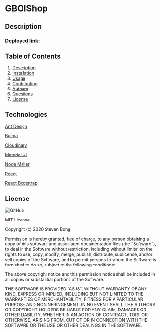 # GBOlShop

## Description

### Deployed link: 

## Table of Contents
1. [Description](#-Description)
1. [Installation](#Installation)
1. [Usage](#Usage)
1. [Contributing](#Contributing)
1. [Authors](#Authors)
1. [Questions](#Questions)
1. [License](#License)

## Technologies 

[Ant Design](https://ant.design/)

[Bulma](https://bulma.io/)

[Cloudinary](https://cloudinary.com/)

[Material UI](https://material-ui.com/)

[Node Mailer](https://nodemailer.com/)

[React](https://reactjs.org/)

[React Bootstrap](https://react-bootstrap.github.io/)


## License 

![GitHub]() 

MIT License

Copyright (c) 2020  Steven Bong   

Permission is hereby granted, free of charge, to any person obtaining a copy of this software and associated documentation files (the "Software"), to deal in the Software without restriction, including without limitation the rights to use, copy, modify, merge, publish, distribute, sublicense, and/or sell copies of the Software, and to permit persons to whom the Software is furnished to do so, subject to the following conditions:

The above copyright notice and this permission notice shall be included in all copies or substantial portions of the Software.

THE SOFTWARE IS PROVIDED "AS IS", WITHOUT WARRANTY OF ANY KIND, EXPRESS OR IMPLIED, INCLUDING BUT NOT LIMITED TO THE WARRANTIES OF MERCHANTABILITY, FITNESS FOR A PARTICULAR PURPOSE AND NONINFRINGEMENT. IN NO EVENT SHALL THE AUTHORS OR COPYRIGHT HOLDERS BE LIABLE FOR ANY CLAIM, DAMAGES OR OTHER LIABILITY, WHETHER IN AN ACTION OF CONTRACT, TORT OR OTHERWISE, ARISING FROM, OUT OF OR IN CONNECTION WITH THE SOFTWARE OR THE USE OR OTHER DEALINGS IN THE SOFTWARE.
